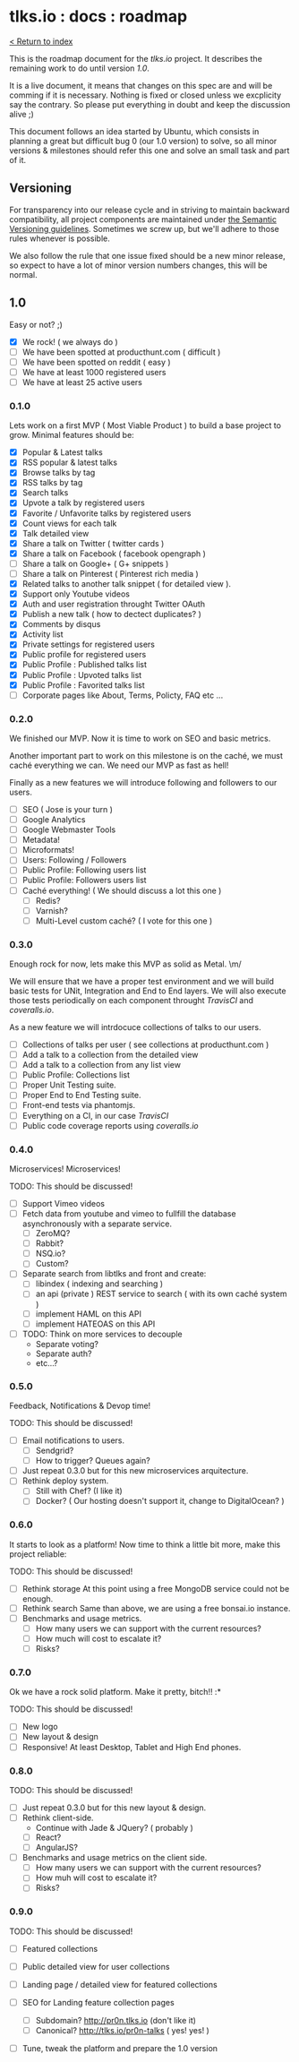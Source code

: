 # tlks.io : docs : roadmap

[< Return to index](README.md)

This is the roadmap document for the *tlks.io* project. It describes the
remaining work to do until version *1.0*.

It is a live document, it means that changes on this spec are and will be
comming if it is necessary. Nothing is fixed or closed unless we excplicity say
the contrary. So please put everything in doubt and keep the discussion
alive ;)

This document follows an idea started by Ubuntu, which consists in planning a
great but difficult bug 0 (our 1.0 version) to solve, so all minor versions &
milestones should refer this one and solve an small task and part of it.

## Versioning

For transparency into our release cycle and in striving to maintain backward
compatibility, all project components are maintained under
[the Semantic Versioning guidelines](http://semver.org/). Sometimes we screw
up, but we'll adhere to those rules whenever is possible.

We also follow the rule that one issue fixed should be a new minor release, so
expect to have a lot of minor version numbers changes, this will be normal.

## 1.0

Easy or not? ;)

- [x] We rock! ( we always do )
- [ ] We have been spotted at producthunt.com ( difficult )
- [ ] We have been spotted on reddit ( easy )
- [ ] We have at least 1000 registered users
- [ ] We have at least 25 active users

### 0.1.0

Lets work on a first MVP ( Most Viable Product ) to build a base project to
grow. Minimal features should be:

- [x] Popular & Latest talks
- [x] RSS popular & latest talks
- [x] Browse talks by tag
- [x] RSS talks by tag
- [x] Search talks
- [x] Upvote a talk by registered users
- [x] Favorite / Unfavorite talks by registered users
- [x] Count views for each talk
- [x] Talk detailed view
- [x] Share a talk on Twitter ( twitter cards )
- [x] Share a talk on Facebook ( facebook opengraph )
- [ ] Share a talk on Google+ ( G+ snippets )
- [ ] Share a talk on Pinterest ( Pinterest rich media )
- [x] Related talks to another talk snippet ( for detailed view ).
- [x] Support only Youtube videos
- [x] Auth and user registration throught Twitter OAuth
- [x] Publish a new talk ( how to dectect duplicates? )
- [x] Comments by disqus
- [x] Activity list
- [x] Private settings for registered users
- [x] Public profile for registered users
- [x] Public Profile : Published talks list
- [x] Public Profile : Upvoted talks list
- [x] Public Profile : Favorited talks list
- [ ] Corporate pages like About, Terms, Policty, FAQ etc ...

### 0.2.0

We finished our MVP. Now it is time to work on SEO and basic metrics.

Another important part to work on this milestone is on the caché, we must
caché everything we can. We need our MVP as fast as hell!

Finally as a new features we will introduce following and followers to our
users.

- [ ] SEO ( Jose is your turn )
- [ ] Google Analytics
- [ ] Google Webmaster Tools
- [ ] Metadata!
- [ ] Microformats!
- [ ] Users: Following / Followers
- [ ] Public Profile: Following users list
- [ ] Public Profile: Followers users list
- [ ] Caché everything! ( We should discuss a lot this one )
    - [ ] Redis?
    - [ ] Varnish?
    - [ ] Multi-Level custom caché? ( I vote for this one )

### 0.3.0

Enough rock for now, lets make this MVP as solid as Metal. \m/

We will ensure that we have a proper test environment and we will build basic
tests for UNit, Integration and End to End layers. We will also execute those
tests periodically on each component throught *TravisCI* and *coveralls.io*.

As a new feature we will intrdocuce collections of talks to our users.

- [ ] Collections of talks per user ( see collections at producthunt.com )
- [ ] Add a talk to a collection from the detailed view
- [ ] Add a talk to a collection from any list view
- [ ] Public Profile: Collections list
- [ ] Proper Unit Testing suite.
- [ ] Proper End to End Testing suite.
- [ ] Front-end tests via phantomjs.
- [ ] Everything on a CI, in our case *TravisCI*
- [ ] Public code coverage reports using *coveralls.io*

### 0.4.0

Microservices! Microservices!

TODO: This should be discussed!

- [ ] Support Vimeo videos
- [ ] Fetch data from youtube and vimeo to fullfill the database asynchronously
  with a separate service.
     - [ ] ZeroMQ?
     - [ ] Rabbit?
     - [ ] NSQ.io?
     - [ ] Custom?
- [ ] Separate search from libtlks and front and create:
    - [ ] libindex ( indexing and searching )
    - [ ] an api (private ) REST service to search ( with its own caché system )
    - [ ] implement HAML on this API
    - [ ] implement HATEOAS on this API

- [ ] TODO: Think on more services to decouple
    - Separate voting?
    - Separate auth?
    - etc...?

### 0.5.0

Feedback, Notifications & Devop time!

TODO: This should be discussed!

- [ ] Email notifications to users.
    - [ ] Sendgrid?
    - [ ] How to trigger? Queues again?
- [ ] Just repeat 0.3.0 but for this new microservices arquitecture.
- [ ] Rethink deploy system.
    - [ ] Still with Chef? (I like it)
    - [ ] Docker? ( Our hosting doesn't support it, change to DigitalOcean? )

### 0.6.0

It starts to look as a platform! Now time to think a little bit more,
make this project reliable:

TODO: This should be discussed!

- [ ] Rethink storage
  At this point using a free MongoDB service could not be enough.
- [ ] Rethink search
  Same than above, we are using a free bonsai.io instance.
- [ ] Benchmarks and usage metrics.
    - [ ] How many users we can support with the current resources?
    - [ ] How much will cost to escalate it?
    - [ ] Risks?

### 0.7.0

Ok we have a rock solid platform. Make it pretty, bitch!! :*

TODO: This should be discussed!

- [ ] New logo
- [ ] New layout & design
- [ ] Responsive! At least Desktop, Tablet and High End phones.

### 0.8.0

TODO: This should be discussed!

- [ ] Just repeat 0.3.0 but for this new layout & design.
- [ ] Rethink client-side.
    - Continue with Jade & JQuery? ( probably )
    - [ ] React?
    - [ ] AngularJS?
- [ ] Benchmarks and usage metrics on the client side.
     - [ ] How many users we can support with the current resources?
     - [ ] How muh will cost to escalate it?
     - [ ] Risks?

### 0.9.0

TODO: This should be discussed!

- [ ] Featured collections
- [ ] Public detailed view for user collections
- [ ] Landing page / detailed view for featured collections
- [ ] SEO for Landing feature collection pages
    - [ ] Subdomain? http://pr0n.tlks.io (don't like it)
    - [ ] Canonical? http://tlks.io/pr0n-talks ( yes! yes! )
- [ ] Tune, tweak the platform and prepare the 1.0 version

